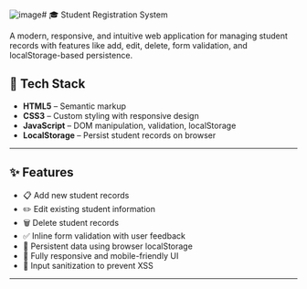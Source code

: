 ![image](https://github.com/user-attachments/assets/b23da001-d8a6-449f-a01f-b2cb2f656fed)# 🎓 Student Registration System

A modern, responsive, and intuitive web application for managing student records with features like add, edit, delete, form validation, and localStorage-based persistence.

## 🧰 Tech Stack

- **HTML5** – Semantic markup
- **CSS3** – Custom styling with responsive design
- **JavaScript** – DOM manipulation, validation, localStorage
- **LocalStorage** – Persist student records on browser

---

## ✨ Features

- 📋 Add new student records
- ✏️ Edit existing student information
- 🗑️ Delete student records
- ✅ Inline form validation with user feedback
- 💾 Persistent data using browser localStorage
- 📱 Fully responsive and mobile-friendly UI
- 🧪 Input sanitization to prevent XSS

---


